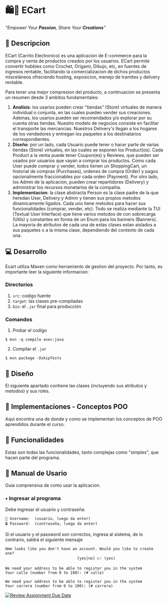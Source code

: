 # 🛍️🛒 ECart

*"Empower Your **Passion**, Share Your **Creations**"*

## 📃 Descripcion

ECart (Carrito Electronico) es una aplicacion de E-commerce para la compra y venta de productos creados por los usuarios. ECart permite convertir hobbies como Crochet, Origami, Dibujo, etc, en fuentes de ingresos rentable, facilitando la comercializacion de dichos productos misceláneos ofreciendo hosting, exposicion, menejo de tramites y delivery rentable.

Para tener una mejor compresion del producto, a continuacion se presenta un resumen desde 3 ambitos fundamentales:

1. **Analisis**: los usarios pueden crear "tiendas" (Store) virtuales de manera individual o conjunta, en las cuales pueden vender sus creaciones. Ademas, los usarios pueden ser recomendados y/o explorar
por su cuenta otras tiendas. Nuestro modelo de negocios consiste en facilitar el transporte las mercancias. Nuestros Delivery's llegan a los hogares de los vendedores y entregan los paquetes a los destinatarios correspondientes.
2. **Diseño**: por un lado, cada Usuario puede tener o hacer parte de varias tiendas (Store) virtuales, en las cuales se exponen los Product(os). Cada Product a la venta puede tener Coupon(es) y Reviews, que pueden ser usados por usuarios que vayan a comprar los productos. Como cada User puede comprar y vender, todos tienen un ShoppingCart, un historial de compras (Purchases), ordenes de compra
(Order) y pagos opcionalmente fraccionables por cada orden (Payment). Por otro lado, los Admin de la aplicacion, pueden crear repartidores (Delivery) y administrar los recursos monetarios de la compañia.
3. **Implementacion**: la clase abstracta Person es la clase padre de la que heredan User, Delivery y Admin y tienen sus propios metodos dinamicamente ligados. Cada uno tiene metodos para hacer sus funcionalidades (comprar, vender, etc). Todo se realiza mediante la TUI (Textual User Interface) que tiene varios metodos de con sobrecarga (Utils) y constantes en forma de un Enum para los banners (Banners). La mayoria de atributos de cada una de estas clases estan aislados a sus paquetes o a la misma clase, dependiendo del contexto de cada una.

## 💻 Desarrollo

Ecart utiliza Maven como herramiento de gestion del proyecto. Por tanto, es importante leer la siguiente informacion:

### Directorios

1. `src`: codigo fuente
2. `target`: las clases pre-compiladas
3. `bin`: el `.jar` final para producción

### Comandos

1. Probar el codigo
```
$ mvn -q compile exec:java
```

2. Compilar el `.jar`
```
$ mvn package -DskipTests
```

## 🎨 Diseño

El siguiente apartado contiene las clases (incluyendo sus atributos y metodos) y sus roles.

## 🤖 Implementaciones - Conceptos POO

Aqui encontra una de donde y como se implementan los conceptos de POO aprendidos durante el curso.

## 👷 Funcionalidades

Estas son todas las funcionalidades, tanto complejas como "simples", que hacen parte del programa.

## 🧓 Manual de Usario

Guia comprensiva de como usar la aplicacion.


### • Ingresar al programa

Debe ingresar el usuario y contraseña:
```
💁 Username:  (usuario, luego da enter)
🔒 Password:  (contraseña, luego da enter)
```
Si el usuario y el password son correctos, ingresa al sistema, de lo contrario, saldrá el siguiente mensaje
```
Hmm looks like you don't have an account. Would you like to create one?
                                [yes|no] 👉 (yes)
```
```
We need your address to be able to register you in the system
Your calle (number from 0 to 100): (# calle)
```
```
We need your address to be able to register you in the system
Your carrera (number from 0 to 100): (# carrera)
```


[![Review Assignment Due Date](https://classroom.github.com/assets/deadline-readme-button-24ddc0f5d75046c5622901739e7c5dd533143b0c8e959d652212380cedb1ea36.svg)](https://classroom.github.com/a/Q_uKBniY)

